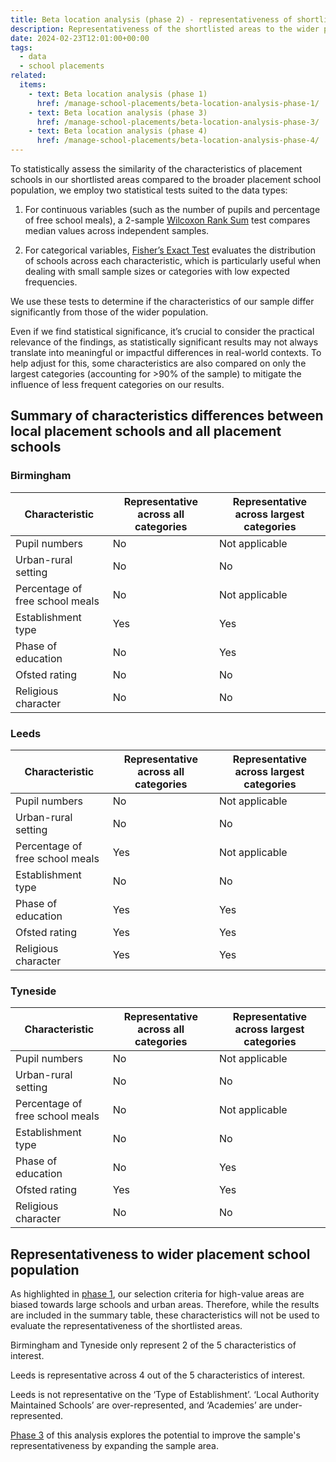 ```yaml
---
title: Beta location analysis (phase 2) - representativeness of shortlisted areas
description: Representativeness of the shortlisted areas to the wider placement school population
date: 2024-02-23T12:01:00+00:00
tags:
  - data
  - school placements
related:
  items:
    - text: Beta location analysis (phase 1)
      href: /manage-school-placements/beta-location-analysis-phase-1/
    - text: Beta location analysis (phase 3)
      href: /manage-school-placements/beta-location-analysis-phase-3/
    - text: Beta location analysis (phase 4)
      href: /manage-school-placements/beta-location-analysis-phase-4/
---
```


To statistically assess the similarity of the characteristics of placement schools in our shortlisted areas compared to the broader placement school population, we employ two statistical tests suited to the data types:

1. For continuous variables (such as the number of pupils and percentage of free school meals), a 2-sample [Wilcoxon Rank Sum](https://en.wikipedia.org/wiki/Mann%E2%80%93Whitney_U_test) test compares median values across independent samples.

2. For categorical variables, [Fisher’s Exact Test](https://en.wikipedia.org/wiki/Fisher%27s_exact_test) evaluates the distribution of schools across each characteristic, which is particularly useful when dealing with small sample sizes or categories with low expected frequencies.

We use these tests to determine if the characteristics of our sample differ significantly from those of the wider population.

Even if we find statistical significance, it’s crucial to consider the practical relevance of the findings, as statistically significant results may not always translate into meaningful or impactful differences in real-world contexts. To help adjust for this, some characteristics are also compared on only the largest categories (accounting for >90% of the sample) to mitigate the influence of less frequent categories on our results.

## Summary of characteristics differences between local placement schools and all placement schools

### Birmingham

| Characteristic | Representative across all categories | Representative across largest categories |
| --- | --- | --- |
| Pupil numbers | No | Not applicable |
| Urban-rural setting | No | No |
| Percentage of free school meals | No | Not applicable |
| Establishment type | Yes | Yes |
| Phase of education | No | Yes |
| Ofsted rating | No | No |
| Religious character | No | No |

### Leeds

| Characteristic | Representative across all categories | Representative across largest categories |
| --- | --- | --- |
| Pupil numbers | No | Not applicable |
| Urban-rural setting | No | No |
| Percentage of free school meals | Yes | Not applicable |
| Establishment type | No | No |
| Phase of education | Yes | Yes |
| Ofsted rating | Yes | Yes |
| Religious character | Yes | Yes |

### Tyneside

| Characteristic | Representative across all categories | Representative across largest categories |
| --- | --- | --- |
| Pupil numbers | No | Not applicable |
| Urban-rural setting | No | No |
| Percentage of free school meals | No | Not applicable |
| Establishment type | No | No |
| Phase of education | No | Yes |
| Ofsted rating | Yes | Yes |
| Religious character | No | No |

## Representativeness to wider placement school population

As highlighted in [phase 1](/manage-school-placements/beta-location-analysis-phase-1/), our selection criteria for high-value areas are biased towards large schools and urban areas. Therefore, while the results are included in the summary table, these characteristics will not be used to evaluate the representativeness of the shortlisted areas.

Birmingham and Tyneside only represent 2 of the 5 characteristics of interest.

Leeds is representative across 4 out of the 5 characteristics of interest.

Leeds is not representative on the ‘Type of Establishment’. ‘Local Authority Maintained Schools’ are over-represented, and ‘Academies’ are under-represented.

[Phase 3](/manage-school-placements/beta-location-analysis-phase-3/) of this analysis explores the potential to improve the sample's representativeness by expanding the sample area.
